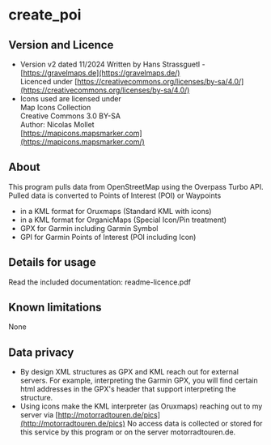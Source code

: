 # **create_poi**

## Version and Licence ##

- Version v2 dated 11/2024
 Written by Hans Strassguetl - [https://gravelmaps.de](https://gravelmaps.de/)  
 Licenced under [https://creativecommons.org/licenses/by-sa/4.0/](https://creativecommons.org/licenses/by-sa/4.0/)  
- Icons used are licensed under  
 Map Icons Collection  
 Creative Commons 3.0 BY-SA  
 Author: Nicolas Mollet  
[https://mapicons.mapsmarker.com](https://mapicons.mapsmarker.com/)  

## About ##

This program pulls data from OpenStreetMap using the Overpass Turbo API. Pulled data is converted to Points of Interest (POI) or Waypoints 
* in a KML format for Oruxmaps (Standard KML with icons)
* in a KML format for OrganicMaps (Special Icon/Pin treatment)
* GPX for Garmin including Garmin Symbol
* GPI for Garmin Points of Interest (POI including Icon)

## Details for usage ##

Read the included documentation: readme-licence.pdf

## Known limitations ##

None

## Data privacy ##

- By design XML structures as GPX and KML reach out for external servers. For example, interpreting the Garmin GPX, you will find certain html addresses in the GPX's header that support interpreting the structure.
- Using icons make the KML interpreter (as Oruxmaps) reaching out to my server via [http://motorradtouren.de/pics](http://motorradtouren.de/pics)
 No access data is collected or stored for this service by this program or on the server motorradtouren.de.
